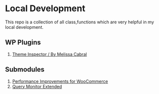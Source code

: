 # Local Development

This repo is a collection of all class,functions
which are very helpful in my local development.

## WP Plugins
1. [Theme Inspector / By Melissa Cabral](https://wordpress.org/plugins/theme-inspector/#developers)

## Submodules
1. [Performance Improvements for WooCommerce](https://github.com/lukecav/performance-improvements-for-woocommerce)
2. [Query Monitor Extended](https://github.com/crstauf/query-monitor-extend)